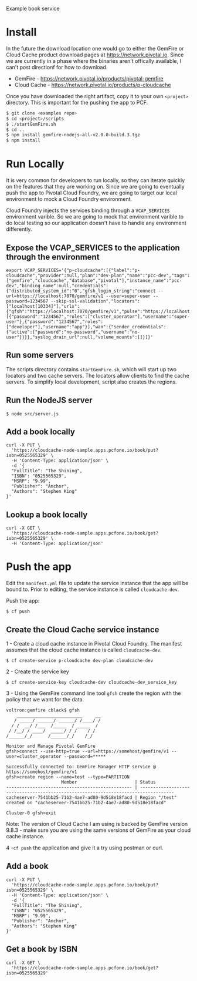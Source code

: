 Example book service

# Install 
In the future the download location one would go to either the GemFire
or Cloud Cache product download pages at https://network.pivotal.io.
Since we are currently in a phase where the binaries aren't offically
available, I can't post directionf for how to download.


* GemFire - https://network.pivotal.io/products/pivotal-gemfire
* Cloud Cache - https://network.pivotal.io/products/p-cloudcache


Once you have downloaded the right artifact,
copy it to your own `<project>` directory.
This is important for the pushing the app to PCF.

```bash
$ git clone <examples repo>
$ cd <project>/scripts
$ ./startGemFire.sh
$ cd ..
$ npm install gemfire-nodejs-all-v2.0.0-build.3.tgz 
$ npm install
```

# Run Locally

It is very common for developers to run locally,
so they can iterate quickly on the features that they are working on.
Since we are going to eventually push the app to Pivotal Cloud Foundry,
we are going to target our local environment to mock a Cloud Foundry environment.

Cloud Foundry injects the services binding through a `VCAP_SERVICES` environment varible.    So we are going to mock that environment varible to do local testing so our application doesn't have to handle any environment differently.

## Expose the VCAP_SERVICES to the application through the environment 
```
export VCAP_SERVICES='{"p-cloudcache":[{"label":"p-cloudcache","provider":null,"plan":"dev-plan","name":"pcc-dev","tags":["gemfire","cloudcache","database","pivotal"],"instance_name":"pcc-dev","binding_name":null,"credentials":{"distributed_system_id":"0","gfsh_login_string":"connect --url=https://localhost:7070/gemfire/v1 --user=super-user --password=1234567 --skip-ssl-validation","locators":["localhost[10334]"],"urls":{"gfsh":"https://localhost:7070/gemfire/v1","pulse":"https://localhost:7070/pulse"},"users":[{"password":"1234567","roles":["cluster_operator"],"username":"super-user"},{"password":"1234567","roles":["developer"],"username":"app"}],"wan":{"sender_credentials":{"active":{"password":"no-password","username":"no-user"}}}},"syslog_drain_url":null,"volume_mounts":[]}]}'
```
## Run some servers 

The scripts directory contains `startGemFire.sh`, which will start up
two locators and two cache servers.
The locators allow clients to find the cache servers.
To simplify local development, script also creates the regions.

## Run the NodeJS server 

```
$ node src/server.js
```

## Add a book locally 

```
curl -X PUT \
  'https://cloudcache-node-sample.apps.pcfone.io/book/put?isbn=0525565329' \
  -H 'Content-Type: application/json' \
  -d '{
  "FullTitle": "The Shining",
  "ISBN": "0525565329",
  "MSRP": "9.99",
  "Publisher": "Anchor",
  "Authors": "Stephen King"
}'
```
## Lookup a book locally

```
curl -X GET \
  'https://cloudcache-node-sample.apps.pcfone.io/book/get?isbn=0525565329' \
  -H 'Content-Type: application/json' 

```

# Push the app

Edit the `manifest.yml` file to update the service instance
that the app will be bound to.
Prior to editing, the service instance is called `cloudcache-dev`.

Push the app:

```
$ cf push
```

## Create the Cloud Cache service instance

1 -  Create a cloud cache instance in Pivotal Cloud Foundry.   The manifest assumes that the cloud cache instance is called `cloudcache-dev`.
```
$ cf create-service p-cloudcache dev-plan cloudcache-dev
```
2 - Create the service key 
```
$ cf create-service-key cloudcache-dev cloudcache-dev_service_key
```
3 - Using the GemFire command line tool ``gfsh`` create the region with the policy that we want for the data.

```
voltron:gemfire cblack$ gfsh
    _________________________     __
   / _____/ ______/ ______/ /____/ /
  / /  __/ /___  /_____  / _____  / 
 / /__/ / ____/  _____/ / /    / /  
/______/_/      /______/_/    /_/  

Monitor and Manage Pivotal GemFire
gfsh>connect --use-http=true --url=https://somehost/gemfire/v1 --user=cluster_operator --password=*****

Successfully connected to: GemFire Manager HTTP service @ https://somehost/gemfire/v1
gfsh>create region --name=test --type=PARTITION
                     Member                      | Status
------------------------------------------------ | -----------------------------------------------------------------------------------
cacheserver-7541bb25-71b2-4ae7-ad80-9d518e18facd | Region "/test" created on "cacheserver-7541bb25-71b2-4ae7-ad80-9d518e18facd"

Cluster-0 gfsh>exit
```
Note: The version of Cloud Cache I am using is backed by GemFire version 9.8.3 - make sure you are using the same versions of GemFire as your cloud cache instance.

4 -`cf push` the application and give it a try using postman or curl.

## Add a book 
```
curl -X PUT \
  'https://cloudcache-node-sample.apps.pcfone.io/book/put?isbn=0525565329' \
  -H 'Content-Type: application/json' \
  -d '{
  "FullTitle": "The Shining",
  "ISBN": "0525565329",
  "MSRP": "9.99",
  "Publisher": "Anchor",
  "Authors": "Stephen King"
}'
```

## Get a book by ISBN

```
curl -X GET \
  'https://cloudcache-node-sample.apps.pcfone.io/book/get?isbn=0525565329' 
```
